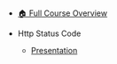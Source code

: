- [🏠 Full Course Overview](/README)


- Http Status Code
  - [Presentation](./Presentation.md "Presentation")
